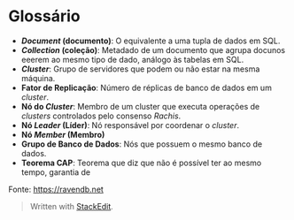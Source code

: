 
# Glossário
- ***Document* (documento)**: O equivalente a uma tupla de dados em SQL.
 - ***Collection* (coleção)**: Metadado de um documento que agrupa docunos eeerem ao mesmo tipo de dado, análogo às tabelas em SQL.
 - ***Cluster***: Grupo de servidores que podem ou não estar na mesma máquina.
 - **Fator de Replicação**: Número de réplicas de banco de dados em um *cluster*.
 - **Nó do *Cluster***: Membro de um cluster que executa operações de *clusters* controlados pelo consenso *Rachis*.
 - **Nó *Leader* (Líder)**: Nó responsável por coordenar o *cluster*.
 - **Nó *Member* (Membro)**
 - **Grupo de Banco de Dados**: Nós que possuem o mesmo banco de dados.
 - **Teorema CAP**: Teorema que diz que não é possível ter ao mesmo tempo, garantia de 

Fonte: https://ravendb.net

> Written with [StackEdit](https://stackedit.io/).
<!--stackedit_data:
eyJoaXN0b3J5IjpbMTA4NzgwOTAyOSw0MDYxNjA2MzMsLTU1MT
Q1ODczMSwxMjk4MDkxNzgxLDc4NDA0MDk2OSwtMTM5MTIzNzEz
MiwtMTExNjYwNDY4M119
-->